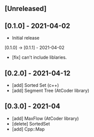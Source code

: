 ## [Unreleased]

## [0.1.0] - 2021-04-02

- Initial release

[0.1.0] -> [0.1.1] - 2021-04-02
- [fix] can't include liblaries.

## [0.2.0] - 2021-04-12

- [add] Sorted Set (c++)
- [add] Segment Tree (AtCoder library)

## [0.3.0] - 2021-04

- [add] MaxFlow (AtCoder library)
- [delete] SortedSet
- [add] Cpp::Map